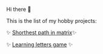 Hi there 👋

This is the list of my hobby projects:

✨ [Shorthest path in matrix](https://bhodzic.github.io/shortest-path/)✨ 

✨ [Learning letters game](https://bhodzic.github.io/learning-letters/) ✨  
